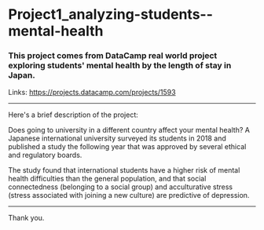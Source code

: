 # Project1_analyzing-students--mental-health
### This project comes from DataCamp real world project exploring students' mental health by the length of stay in Japan.

Links: https://projects.datacamp.com/projects/1593

---
Here's a brief description of the project:

Does going to university in a different country affect your mental health? A Japanese international university surveyed its students in 2018 and published a study the following year that was approved by several ethical and regulatory boards.

The study found that international students have a higher risk of mental health difficulties than the general population, and that social connectedness (belonging to a social group) and acculturative stress (stress associated with joining a new culture) are predictive of depression.

---
Thank you.
